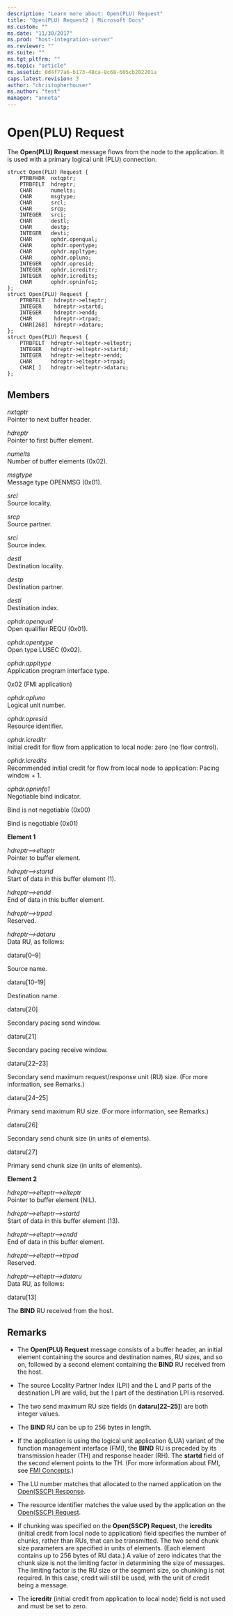 ```yaml
---
description: "Learn more about: Open(PLU) Request"
title: "Open(PLU) Request2 | Microsoft Docs"
ms.custom: ""
ms.date: "11/30/2017"
ms.prod: "host-integration-server"
ms.reviewer: ""
ms.suite: ""
ms.tgt_pltfrm: ""
ms.topic: "article"
ms.assetid: 0d4f77a6-b173-48ca-8c68-605cb202201a
caps.latest.revision: 3
author: "christopherhouser"
ms.author: "test"
manager: "anneta"
---
```

# Open(PLU) Request
The **Open(PLU) Request** message flows from the node to the application. It is used with a primary logical unit (PLU) connection.  
  
```  
struct Open(PLU) Request {  
    PTRBFHDR  nxtqptr;  
    PTRBFELT  hdreptr;  
    CHAR      numelts;  
    CHAR      msgtype;  
    CHAR      srcl;  
    CHAR      srcp;  
    INTEGER   srci;  
    CHAR      destl;  
    CHAR      destp;  
    INTEGER   desti;  
    CHAR      ophdr.openqual;  
    CHAR      ophdr.opentype;  
    CHAR      ophdr.appltype;  
    CHAR      ophdr.opluno;  
    INTEGER   ophdr.opresid;  
    INTEGER   ophdr.icreditr;  
    INTEGER   ophdr.icredits;  
    CHAR      ophdr.opninfo1;  
};   
struct Open(PLU) Request {  
    PTRBFELT   hdreptr->elteptr;  
    INTEGER    hdreptr->startd;  
    INTEGER    hdreptr->endd;  
    CHAR       hdreptr->trpad;  
    CHAR[268]  hdreptr->dataru;  
};   
struct Open(PLU) Request {  
    PTRBFELT  hdreptr->elteptr->elteptr;  
    INTEGER   hdreptr->elteptr->startd;  
    INTEGER   hdreptr->elteptr->endd;  
    CHAR      hdreptr->elteptr->trpad;  
    CHAR[ ]   hdreptr->elteptr->dataru;  
};   
```  
  
## Members  
 *nxtqptr*  
 Pointer to next buffer header.  
  
 *hdreptr*  
 Pointer to first buffer element.  
  
 *numelts*  
 Number of buffer elements (0x02).  
  
 *msgtype*  
 Message type OPENMSG (0x01).  
  
 *srcl*  
 Source locality.  
  
 *srcp*  
 Source partner.  
  
 *srci*  
 Source index.  
  
 *destl*  
 Destination locality.  
  
 *destp*  
 Destination partner.  
  
 *desti*  
 Destination index.  
  
 *ophdr.openqual*  
 Open qualifier REQU (0x01).  
  
 *ophdr.opentype*  
 Open type LUSEC (0x02).  
  
 *ophdr.appltype*  
 Application program interface type.  
  
 0x02 (FMI application)  
  
 *ophdr.opluno*  
 Logical unit number.  
  
 *ophdr.opresid*  
 Resource identifier.  
  
 *ophdr.icreditr*  
 Initial credit for flow from application to local node: zero (no flow control).  
  
 *ophdr.icredits*  
 Recommended initial credit for flow from local node to application: Pacing window + 1.  
  
 *ophdr.opninfo1*  
 Negotiable bind indicator.  
  
 Bind is not negotiable  (0x00)  
  
 Bind is negotiable        (0x01)  
  
 **Element 1**  
  
 *hdreptr–>elteptr*  
 Pointer to buffer element.  
  
 *hdreptr–>startd*  
 Start of data in this buffer element (1).  
  
 *hdreptr–>endd*  
 End of data in this buffer element.  
  
 *hdreptr–>trpad*  
 Reserved.  
  
 *hdreptr–>dataru*  
 Data RU, as follows:  
  
 dataru[0–9]  
  
 Source name.  
  
 dataru[10–19]  
  
 Destination name.  
  
 dataru[20]  
  
 Secondary pacing send window.  
  
 dataru[21]  
  
 Secondary pacing receive window.  
  
 dataru[22–23]  
  
 Secondary send maximum request/response unit (RU) size. (For more information, see Remarks.)  
  
 dataru[24–25]  
  
 Primary send maximum RU size. (For more information, see Remarks.)  
  
 dataru[26]  
  
 Secondary send chunk size (in units of elements).  
  
 dataru[27]  
  
 Primary send chunk size (in units of elements).  
  
 **Element 2**  
  
 *hdreptr–>elteptr–>elteptr*  
 Pointer to buffer element (NIL).  
  
 *hdreptr–>elteptr–>startd*  
 Start of data in this buffer element (13).  
  
 *hdreptr–>elteptr–>endd*  
 End of data in this buffer element.  
  
 *hdreptr–>elteptr–>trpad*  
 Reserved.  
  
 *hdreptr–>elteptr–>dataru*  
 Data RU, as follows:  
  
 dataru[13]  
  
 The **BIND** RU received from the host.  
  
## Remarks  
  
-   The **Open(PLU) Request** message consists of a buffer header, an initial element containing the source and destination names, RU sizes, and so on, followed by a second element containing the **BIND** RU received from the host.  
  
-   The source Locality Partner Index (LPI) and the L and P parts of the destination LPI are valid, but the I part of the destination LPI is reserved.  
  
-   The two send maximum RU size fields (in **dataru[22–25]**) are both integer values.  
  
-   The **BIND** RU can be up to 256 bytes in length.  
  
-   If the application is using the logical unit application (LUA) variant of the function management interface (FMI), the **BIND** RU is preceded by its transmission header (TH) and response header (RH). The **startd** field of the second element points to the TH. (For more information about FMI, see [FMI Concepts](./fmi-concepts1.md).)  
  
-   The LU number matches that allocated to the named application on the [Open(SSCP) Response](../core/open-sscp-response1.md).  
  
-   The resource identifier matches the value used by the application on the [Open(SSCP) Request](../core/open-sscp-request2.md).  
  
-   If chunking was specified on the **Open(SSCP) Request**, the **icredits** (initial credit from local node to application) field specifies the number of chunks, rather than RUs, that can be transmitted. The two send chunk size parameters are specified in units of elements. (Each element contains up to 256 bytes of RU data.) A value of zero indicates that the chunk size is not the limiting factor in determining the size of messages. The limiting factor is the RU size or the segment size, so chunking is not required. In this case, credit will still be used, with the unit of credit being a message.  
  
-   The **icreditr** (initial credit from application to local node) field is not used and must be set to zero.
